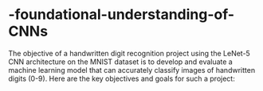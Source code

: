 # -foundational-understanding-of-CNNs
The objective of a handwritten digit recognition project using the LeNet-5 CNN architecture on the MNIST dataset is to develop and evaluate a machine learning model that can accurately classify images of handwritten digits (0-9). Here are the key objectives and goals for such a project:
